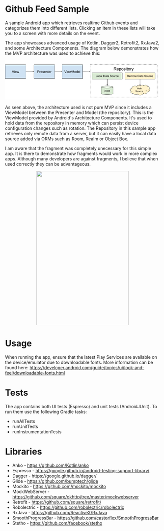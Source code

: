 Github Feed Sample
======

A sample Android app which retrieves realtime Github events and categorizes them into different lists. Clicking an item in these lists will take you to a screen with more details on the event.

The app showcases advanced usage of Kotlin, Dagger2, Retrofit2, RxJava2, and some Architecture Components. The diagram below demonstrates how the MVP architecture was used to achieve this:

![App Architecture Diagram](mvp_diagram.png)

As seen above, the architecture used is not pure MVP since it includes a ViewModel between the Presenter and Model (the repository).
This is the ViewModel provided by Android's Architecture Components. It's used to hold data from the repository in memory which can persist device configuration changes such as rotation.
The Repository in this sample app retrieves only remote data from a server, but it can easily have a local data source added via ORMs such as Room, Realm or Object Box.

I am aware that the fragment was completely unecessary for this simple app. It is there to demonstrate how fragments would work in more complex apps. Although many developers are against fragments, I believe that when used correctly they can be advantageous.

<p align="center">
    <img width="300" height="500" src="https://dl2.pushbulletusercontent.com/A6nbpb1d1F0u7V8318Y5e9FbwDVDAeNv/20171113_153357.gif">
</p>

Usage
======

When running the app, ensure that the latest Play Services are available on the device/emulator due to downloadable fonts.
More information can be found here: https://developer.android.com/guide/topics/ui/look-and-feel/downloadable-fonts.html

Tests
======

The app contains both UI tests (Espresso) and unit tests (AndroidJUnit).
To run them use the following Gradle tasks:

 * runAllTests
 * runUnitTests
 * runInstrumentationTests
 
 Libraries
 ======
 
 * Anko - https://github.com/Kotlin/anko
 * Espresso - https://google.github.io/android-testing-support-library/
 * Dagger - https://google.github.io/dagger/
 * Glide - https://github.com/bumptech/glide
 * Mockito - https://github.com/mockito/mockito
 * MockWebServer - https://github.com/square/okhttp/tree/master/mockwebserver
 * Retrofit - https://github.com/square/retrofit/
 * Robolectric - https://github.com/robolectric/robolectric
 * RxJava - https://github.com/ReactiveX/RxJava
 * SmoothProgressBar - https://github.com/castorflex/SmoothProgressBar
 * Stetho - https://github.com/facebook/stetho
 
 
